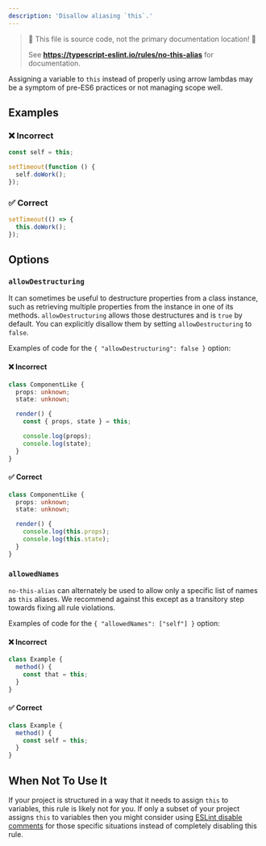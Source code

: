 ```yaml
---
description: 'Disallow aliasing `this`.'
---
```


> 🛑 This file is source code, not the primary documentation location! 🛑
>
> See **https://typescript-eslint.io/rules/no-this-alias** for documentation.

Assigning a variable to `this` instead of properly using arrow lambdas may be a symptom of pre-ES6 practices
or not managing scope well.

## Examples

<!--tabs-->

### ❌ Incorrect

```ts
const self = this;

setTimeout(function () {
  self.doWork();
});
```

### ✅ Correct

```ts
setTimeout(() => {
  this.doWork();
});
```

## Options

### `allowDestructuring`

It can sometimes be useful to destructure properties from a class instance, such as retrieving multiple properties from the instance in one of its methods.
`allowDestructuring` allows those destructures and is `true` by default.
You can explicitly disallow them by setting `allowDestructuring` to `false`.

Examples of code for the `{ "allowDestructuring": false }` option:

<!--tabs-->

#### ❌ Incorrect

```ts option='{ "allowDestructuring": false }'
class ComponentLike {
  props: unknown;
  state: unknown;

  render() {
    const { props, state } = this;

    console.log(props);
    console.log(state);
  }
}
```

#### ✅ Correct

```ts option='{ "allowDestructuring": false }'
class ComponentLike {
  props: unknown;
  state: unknown;

  render() {
    console.log(this.props);
    console.log(this.state);
  }
}
```

### `allowedNames`

`no-this-alias` can alternately be used to allow only a specific list of names as `this` aliases.
We recommend against this except as a transitory step towards fixing all rule violations.

Examples of code for the `{ "allowedNames": ["self"] }` option:

<!--tabs-->

#### ❌ Incorrect

```ts option='{ "allowedNames": ["self"] }'
class Example {
  method() {
    const that = this;
  }
}
```

#### ✅ Correct

```ts option='{ "allowedNames": ["self"] }'
class Example {
  method() {
    const self = this;
  }
}
```

## When Not To Use It

If your project is structured in a way that it needs to assign `this` to variables, this rule is likely not for you.
If only a subset of your project assigns `this` to variables then you might consider using [ESLint disable comments](https://eslint.org/docs/latest/use/configure/rules#using-configuration-comments-1) for those specific situations instead of completely disabling this rule.
